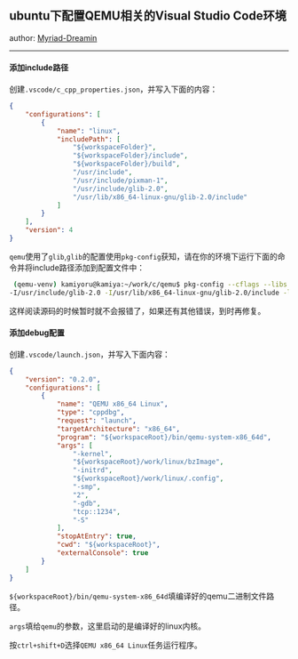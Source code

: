 
## ubuntu下配置QEMU相关的Visual Studio Code环境

author: [Myriad-Dreamin](https://github.com/Myriad-Dreamin)

---

#### 添加include路径

创建`.vscode/c_cpp_properties.json`，并写入下面的内容：

```json
{
    "configurations": [
        {
            "name": "linux",
            "includePath": [
                "${workspaceFolder}",
                "${workspaceFolder}/include",
                "${workspaceFolder}/build",
                "/usr/include",
                "/usr/include/pixman-1",
                "/usr/include/glib-2.0",
                "/usr/lib/x86_64-linux-gnu/glib-2.0/include"
            ]
        }
    ],
    "version": 4
}
```

`qemu`使用了`glib`,`glib`的配置使用`pkg-config`获知，请在你的环境下运行下面的命令并将include路径添加到配置文件中：

```bash
 (qemu-venv) kamiyoru@kamiya:~/work/c/qemu$ pkg-config --cflags --libs glib-2.0 
-I/usr/include/glib-2.0 -I/usr/lib/x86_64-linux-gnu/glib-2.0/include -lglib-2.0
```

这样阅读源码的时候暂时就不会报错了，如果还有其他错误，到时再修复。

#### 添加debug配置

创建`.vscode/launch.json`，并写入下面内容：

```json
{
    "version": "0.2.0",
    "configurations": [
        {
            "name": "QEMU x86_64 Linux",
            "type": "cppdbg",
            "request": "launch",
            "targetArchitecture": "x86_64",
            "program": "${workspaceRoot}/bin/qemu-system-x86_64d",
            "args": [
                "-kernel",
                "${workspaceRoot}/work/linux/bzImage",
                "-initrd",
                "${workspaceRoot}/work/linux/.config",
                "-smp",
                "2",
                "-gdb",
                "tcp::1234",
                "-S"
            ],
            "stopAtEntry": true,
            "cwd": "${workspaceRoot}",
            "externalConsole": true
        }
    ]
}
```

`${workspaceRoot}/bin/qemu-system-x86_64d`填编译好的qemu二进制文件路径。

`args`填给`qemu`的参数，这里启动的是编译好的linux内核。

按`ctrl+shift+D`选择`QEMU x86_64 Linux`任务运行程序。
